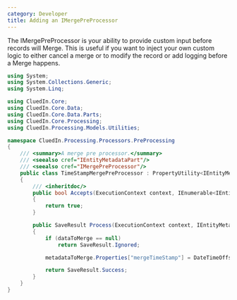 ```yaml
---
category: Developer
title: Adding an IMergePreProcessor
---
```


The IMergePreProcessor is your ability to provide custom input before records will Merge. This is useful if you want to inject your own custom logic to either cancel a merge or to modify the record or add logging before a Merge happens. 


```csharp
using System;
using System.Collections.Generic;
using System.Linq;

using CluedIn.Core;
using CluedIn.Core.Data;
using CluedIn.Core.Data.Parts;
using CluedIn.Core.Processing;
using CluedIn.Processing.Models.Utilities;

namespace CluedIn.Processing.Processors.PreProcessing
{
    /// <summary>A merge pre processor.</summary>
    /// <seealso cref="IEntityMetadataPart"/>
    /// <seealso cref="IMergePreProcessor"/>
    public class TimeStampMergePreProcessor : PropertyUtility<IEntityMetadataPart>, IMergePreProcessor
    {
        /// <inheritdoc/>
        public bool Accepts(ExecutionContext context, IEnumerable<IEntityCode> codes)
        {
            return true;
        }

        public SaveResult Process(ExecutionContext context, IEntityMetadataPart metadataToMerge, IDataPart dataToMerge, Entity targetEntity)
        {
            if (dataToMerge == null)
                return SaveResult.Ignored;

            metadataToMerge.Properties["mergeTimeStamp"] = DateTimeOffset.UtcNow.ToString();

            return SaveResult.Success;
        }
    }
}
```